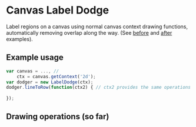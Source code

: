 # Canvas Label Dodge
Label regions on a canvas using normal canvas context drawing functions, automatically removing
overlap along the way. (See [before](images/before.png) and [after](images/after.png) examples).

## Example usage
```js
var canvas = ..., //
    ctx = canvas.getContext('2d');
var dodger = new LabelDodge(ctx);
dodger.lineToRow(function(ctx2) { // ctx2 provides the same operations as ctx but as dodged versions (currently only drawImage and fillText)
	
});
```

## Drawing operations (so far)
